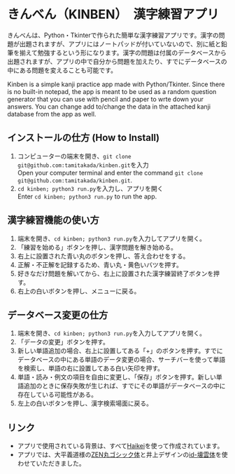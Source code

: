 # きんべん（KINBEN）　漢字練習アプリ

きんべんは、Python・Tkinterで作られた簡単な漢字練習アプリです。漢字の問題が出題されますが、アプリにはノートパッドが付いていないので、別に紙と鉛筆を揃えて勉強するという形になります。漢字の問題は付属のデータベースから出題されますが、アプリの中で自分から問題を加えたり、すでにデータベースの中にある問題を変えることも可能です。

Kinben is a simple kanji practice app made with Python/Tkinter. Since there is no built-in notepad, the app is meant to be used as a random question generator that you can use with pencil and paper to wrte down your answers. You can change add to/change the data in the attached kanji database from the app as well.

## インストールの仕方 (How to Install)
1. コンピューターの端末を開き、`git clone git@github.com:tamitakada/kinben.git`を入力  
   Open your computer terminal and enter the command `git clone git@github.com:tamitakada/kinben.git`.
2. `cd kinben; python3 run.py`を入力し、アプリを開く  
   Enter `cd kinben; python3 run.py` to run the app.

## 漢字練習機能の使い方
1. 端末を開き、`cd kinben; python3 run.py`を入力してアプリを開く。
2. 「練習を始める」ボタンを押し、漢字問題を解き始める。
3. 右上に設置された青い丸のボタンを押し、答え合わせをする。
4. 正解・不正解を記録するため、青い丸・黄色いバツを押す。
5. 好きなだけ問題を解いてから、右上に設置された漢字練習終了ボタンを押す。
6. 右上の白いボタンを押し、メニューに戻る。

## データベース変更の仕方
1. 端末を開き、`cd kinben; python3 run.py`を入力してアプリを開く。
2. 「データの変更」ボタンを押す。
3. 新しい単語追加の場合、右上に設置してある「+」のボタンを押す。すでにデータベースの中にある単語のデータ変更の場合、サーチバーを使って単語を検索し、単語の右に設置してある白い矢印を押す。
4. 単語・読み・例文の項目を自由に変更し、「保存」ボタンを押す。新しい単語追加のときに保存失敗が生じれば、すでにその単語がデータベースの中に存在している可能性がある。
5. 左上の白いボタンを押し、漢字検索場面に戻る。

## リンク
* アプリで使用されている背景は、すべて[Haikei](https://haikei.app/)を使って作成されています。
* アプリでは、大平義道様の[ZEN丸ゴシック体](https://fonts.google.com/specimen/Zen+Maru+Gothic?query=zen+)と井上デザインの[id-壊雲体](http://idfont.jp/infos_mb.html)を使わせていただきました。
